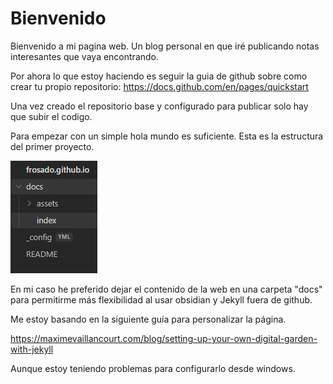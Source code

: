 # Bienvenido

Bienvenido a mi pagina web.  Un blog personal en que iré publicando notas interesantes que vaya encontrando.

Por ahora lo que estoy haciendo es seguir la guia de github sobre como crear tu propio repositorio:
https://docs.github.com/en/pages/quickstart

Una vez creado el repositorio base y configurado para publicar solo hay que subir el codigo. 

Para empezar con un simple hola mundo es suficiente. Esta es la estructura del primer proyecto. 

![Estructura del proyecto](assets/Pasted%20image%2020230830183125.png)

En mi caso he preferido dejar el contenido de la web en una carpeta "docs" para permitirme más flexibilidad al usar obsidian y Jekyll fuera de github. 

Me estoy basando en la siguiente guía para personalizar la página.

https://maximevaillancourt.com/blog/setting-up-your-own-digital-garden-with-jekyll 

Aunque estoy teniendo problemas para configurarlo desde windows. 

